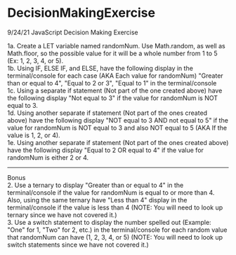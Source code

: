 # DecisionMakingExercise
9/24/21 JavaScript Decision Making Exercise

1a. Create a LET variable named randomNum. Use Math.random, as well as Math.floor, so the possible value for it will be a whole number from 1 to 5 (Ex: 1, 2, 3, 4, or 5).<br>
1b. Using IF, ELSE IF, and ELSE, have the following display in the terminal/console for each case (AKA Each value for randomNum) "Greater than or equal to 4", "Equal to 2 or 3", "Equal to 1" in the terminal/console<br>
1c. Using a separate if statement (Not part of the one created above) have the following display "Not equal to 3" if the value for randomNum is NOT equal to 3.<br>
1d. Using another separate if statement (Not part of the ones created above) have the following display "NOT equal to 3 AND not equal to 5" if the value for randomNum is NOT equal to 3 and also NOT equal to 5 (AKA If the value is 1, 2, or 4).<br>
1e. Using another separate if statement (Not part of the ones created above) have the following display "Equal to 2 OR equal to 4" if the value for randomNum is either 2 or 4.<br>

<hr>

Bonus<br>
2. Use a ternary to display "Greater than or equal to 4" in the terminal/console if the value for randomNum is equal to or more than 4. Also, using the same ternary have "Less than 4" display in the terminal/console if the value is less than 4 (NOTE: You will need to look up ternary since we have not covered it.)<br>
3. Use a switch statement to display the number spelled out (Example: "One" for 1, "Two" for 2, etc.) in the terminal/console for each random value that randomNum can have (1, 2, 3, 4, or 5) (NOTE: You will need to look up switch statements since we have not covered it.)<br>
